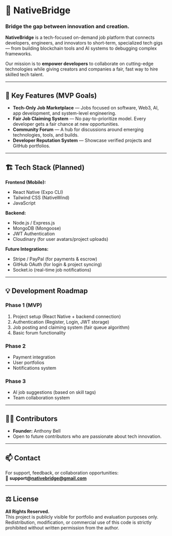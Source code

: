 # 🧩 NativeBridge

### **Bridge the gap between innovation and creation.**

**NativeBridge** is a tech-focused on-demand job platform that connects developers, engineers, and innovators to short-term, specialized tech gigs — from building blockchain tools and AI systems to debugging complex frameworks.  

Our mission is to **empower developers** to collaborate on cutting-edge technologies while giving creators and companies a fair, fast way to hire skilled tech talent.  

---

## 🚀 Key Features (MVP Goals)

- **Tech-Only Job Marketplace** — Jobs focused on software, Web3, AI, app development, and system-level engineering.  
- **Fair Job Claiming System** — No pay-to-prioritize model. Every developer gets a fair chance at new opportunities.  
- **Community Forum** — A hub for discussions around emerging technologies, tools, and builds.  
- **Developer Reputation System** — Showcase verified projects and GitHub portfolios.  

---

## 🏗️ Tech Stack (Planned)

**Frontend (Mobile):**
- React Native (Expo CLI)
- Tailwind CSS (NativeWind)
- JavaScript

**Backend:**
- Node.js / Express.js
- MongoDB (Mongoose)
- JWT Authentication
- Cloudinary (for user avatars/project uploads)

**Future Integrations:**
- Stripe / PayPal (for payments & escrow)
- GitHub OAuth (for login & project syncing)
- Socket.io (real-time job notifications)

---

## 💡 Development Roadmap

### **Phase 1 (MVP)**
1. Project setup (React Native + backend connection)  
2. Authentication (Register, Login, JWT storage)  
3. Job posting and claiming system (fair queue algorithm)  
4. Basic forum functionality  

### **Phase 2**
- Payment integration  
- User portfolios  
- Notifications system  

### **Phase 3**
- AI job suggestions (based on skill tags)  
- Team collaboration system  

---

## 👨‍💻 Contributors

- **Founder:** Anthony Bell  
- Open to future contributors who are passionate about tech innovation.

---

## 📫 Contact

For support, feedback, or collaboration opportunities:  
📧 **support@nativebridge@gmail.com**  

---

## ⚖️ License

**All Rights Reserved.**  
This project is publicly visible for portfolio and evaluation purposes only.  
Redistribution, modification, or commercial use of this code is strictly prohibited without written permission from the author.
